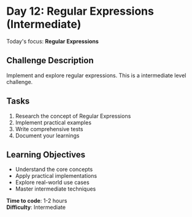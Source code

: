 # Day 12: Regular Expressions (Intermediate)

Today's focus: **Regular Expressions**

## Challenge Description
Implement and explore regular expressions. This is a intermediate level challenge.

## Tasks
1. Research the concept of Regular Expressions
2. Implement practical examples
3. Write comprehensive tests
4. Document your learnings

## Learning Objectives
- Understand the core concepts
- Apply practical implementations
- Explore real-world use cases
- Master intermediate techniques

**Time to code**: 1-2 hours  
**Difficulty**: Intermediate